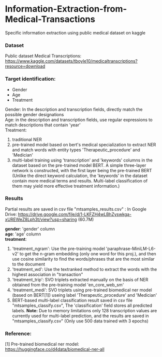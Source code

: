 # Information-Extraction-from-Medical-Transactions
Specific information extraction using public medical dataset on kaggle

### Dataset
Public dataset Medical Transcriptions: https://www.kaggle.com/datasets/tboyle10/medicaltranscriptions?resource=download


### Target identification:
* Gender
* Age
* Treatment

Gender: 
  In the description and transcription fields, directly match the possible gender designations  
Age: 
  in the description and transcription fields, use regular expressions to match descriptions that contain 'year'  
Treatment:
1. traditional NER
2. pre-trained model based on bert's medical specialization to extract NER and match words with entity types 'Therapeutic_procedure' and 'Medician'
3. multi-label training using 'transcription' and 'keywords' columns in the dataset based on the pre-trained model BERT. A simple three-layer network is constructed, with the first layer being the pre-trained BERT (Unlike the direct keyword calculation, the 'keywords' in the dataset contain more medical terms and results. Multi-label classification of them may yield more effective treatment information.)

### Results
Partial results are saved in csv file "mtsamples_results.csv" :
In Google Drive: https://drive.google.com/file/d/1-LKFZH4wLBhZyswkga-xUREWeZ8Lph3t/view?usp=sharing (60.7M)  

**gender**: 'gender' column  
**age**: 'age' column  
**treatment**:   
  1. 'treatment_ngram':  Use the pre-training model 'paraphrase-MiniLM-L6-v2' to get the n-gram embedding (only one word for this proj.), and then use cosine similarity to find the words/phrases that are the most similar to the document
  2. 'treatment_wd': Use the textranked method to extract the words with the highest association in "transaction"
  3. 'treatment_trip': SVO triplets extracted manually on the basis of NER obtained from the pre-training model 'en_core_web_sm'
  4. 'treatment_medi': SVO triplets using pre-trained biomedical ner model (based on BERT[1]) useing label 'Therapeutic_procedure' and 'Medician'
  5. BERT-based multi-label classification result saved in csv file "mtsamples_classify.csv", The 'classification' field stores all predicted labels. **Note:** Due to memory limitations only 128 transcription values are currently used for multi-label prediction, and the results are saved in "mtsamples_classify.csv"  (Only use 500 data trained with 3 epochs)


### Reference:
[1] Pre-trained biomedical ner model: https://huggingface.co/d4data/biomedical-ner-all
